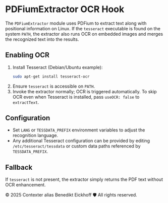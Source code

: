 # PDFiumExtractor OCR Hook

The `PDFiumExtractor` module uses PDFium to extract text along with positional information on Linux. If the `tesseract` executable is found on the system `PATH`, the extractor also runs OCR on embedded images and merges the recognized text into the results.

## Enabling OCR

1. Install Tesseract (Debian/Ubuntu example):
   ```bash
   sudo apt-get install tesseract-ocr
   ```
2. Ensure `tesseract` is accessible on `PATH`.
3. Invoke the extractor normally; OCR is triggered automatically. To skip OCR even when Tesseract is installed, pass `useOCR: false` to `extractText`.

## Configuration

- Set `LANG` or `TESSDATA_PREFIX` environment variables to adjust the recognition language.
- Any additional Tesseract configuration can be provided by editing `/etc/tesseract/tessdata` or custom data paths referenced by `TESSDATA_PREFIX`.

## Fallback

If `tesseract` is not present, the extractor simply returns the PDF text without OCR enhancement.

© 2025 Contexter alias Benedikt Eickhoff 🛡️ All rights reserved.
